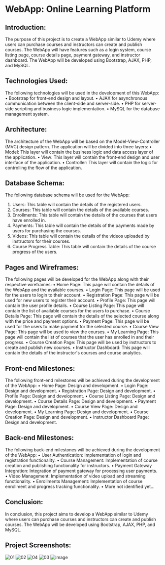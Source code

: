 # WebApp: Online Learning Platform 
## Introduction: 
The purpose of this project is to create a WebApp similar to Udemy where users can purchase courses and instructors can create and publish courses. The WebApp will have features such as a login system, course listing page, course details page, payment gateway, and instructor dashboard. The WebApp will be developed using Bootstrap, AJAX, PHP, and MySQL.
## Technologies Used:
The following technologies will be used in the development of this WebApp:
•	Bootstrap for front-end design and layout.
•	AJAX for asynchronous communication between the client-side and server-side.
•	PHP for server-side scripting and business logic implementation.
•	MySQL for the database management system.

## Architecture: 
The architecture of the WebApp will be based on the Model-View-Controller (MVC) design pattern. The application will be divided into three layers:
•	Model: This layer will contain the business logic and data access layer of the application.
•	View: This layer will contain the front-end design and user interface of the application.
•	Controller: This layer will contain the logic for controlling the flow of the application.

## Database Schema: 
The following database schema will be used for the WebApp:
1.	Users: This table will contain the details of the registered users.
2.	Courses: This table will contain the details of the available courses.
3.	Enrollments: This table will contain the details of the courses that users have enrolled in.
4.	Payments: This table will contain the details of the payments made by users for purchasing the courses.
5.	Videos: This table will contain the details of the videos uploaded by instructors for their courses.
6.	Course Progress Table: This table will contain the details of the course progress of the users.

## Pages and Wireframes:
The following pages will be developed for the WebApp along with their respective wireframes:
•	Home Page: This page will contain the details of the WebApp and the available courses.
•	Login Page: This page will be used for the users to login to their account.
•	Registration Page: This page will be used for new users to register their account.
•	Profile Page: This page will contain the user profile details.
•	Course Listing Page: This page will contain the list of available courses for the users to purchase.
•	Course Details Page: This page will contain the details of the selected course along with the price and payment options.
•	Payment Page: This page will be used for the users to make payment for the selected course.
•	Course View Page: This page will be used to view the courses.
•	My Learning Page: This page will contain the list of courses that the user has enrolled in and their progress.
•	Course Creation Page: This page will be used by instructors to create and publish new courses.
•	Instructor Dashboard: This page will contain the details of the instructor's courses and course analytics.

## Front-end Milestones:
The following front-end milestones will be achieved during the development of the WebApp:
•	Home Page: Design and development.
•	Login Page: Design and development.
•	Registration Page: Design and development.
•	Profile Page: Design and development.
•	Course Listing Page: Design and development.
•	Course Details Page: Design and development.
•	Payment Page: Design and development.
•	Course View Page: Design and development.
•	My Learning Page: Design and development.
•	Course Creation Page: Design and development.
•	Instructor Dashboard Page: Design and development.

## Back-end Milestones: 
The following back-end milestones will be achieved during the development of the WebApp:
•	User Authentication: Implementation of login and registration functionality.
•	Course Management: Implementation of course creation and publishing functionality for instructors.
•	Payment Gateway Integration: Integration of payment gateway for processing user payments.
•	Video Management: Implementation of video upload and streaming functionality.
•	Enrollments Management: Implementation of course enrollment and progress tracking functionality.
•	More not identified yet…

## Conclusion: 
In conclusion, this project aims to develop a WebApp similar to Udemy where users can purchase courses and instructors can create and publish courses. The WebApp will be developed using Bootstrap, AJAX, PHP, and MySQL.

## Project Screenshots: 
![01](https://github.com/harsh-kamde/WebAppProject/assets/105597593/1889e881-320a-4ebf-ac46-ee1b7e2b935c)
![02](https://github.com/harsh-kamde/WebAppProject/assets/105597593/5790f9f1-df56-41fc-ac32-7846c96806aa)
![04](https://github.com/harsh-kamde/WebAppProject/assets/105597593/db01cf9f-2919-4b92-8597-5078b281002e)
![03](https://github.com/harsh-kamde/WebAppProject/assets/105597593/5360cb6a-a55f-4627-bc3f-cfe09d67959f)
![image](https://github.com/harsh-kamde/WebAppProject/assets/105597593/4925709e-19a0-44b3-951f-269aa61d4ab3)



